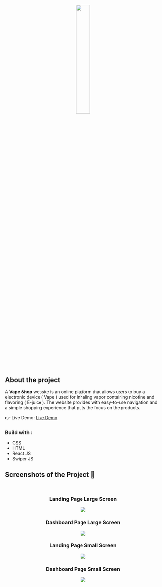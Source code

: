 <div align='center'><img style="width:30%" src='./src/components/assets/Image/Cvlogo.png'/></div>

<h2>About the project</h2>

  <p>A <b>Vape Shop</b> website is an online platform that allows users to buy a electronic device ( Vape ) used for inhaling vapor containing nicotine and flavoring ( E-juice ). The website provides with easy-to-use navigation and a simple shopping experience that puts the focus on the products.</p>

👉 Live Demo: <a href='https://covape-19-garage.vercel.app/'>Live Demo</a>

<h3>Build with :</h3>

- CSS <br>
- HTML <br>
- React JS <br>
- Swiper JS

<h2>Screenshots of the Project 📸</h2>
<br>

<div align='center'>
<h3 align='center'>Landing Page Large Screen</h3>
<img src='./src//components//assets//Image//Covape_Landing.jpeg'/>
<h3 align='center'>Dashboard Page Large Screen</h3>
<img src='./src//components//assets//Image//Covape_Dashboard.jpeg'/>
</div>

<div align='center'>
<h3> Landing Page Small Screen</h3>
<img src='./src//components//assets//Image//Covape_Small01.jpeg'/>
<h3> Dashboard Page Small Screen</h3>
<img src='./src//components//assets//Image//Covape_Small02.jpeg'/>
</div>